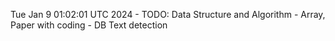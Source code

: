 Tue Jan  9 01:02:01 UTC 2024 - TODO: Data Structure and Algorithm - Array, Paper with coding - DB Text detection
